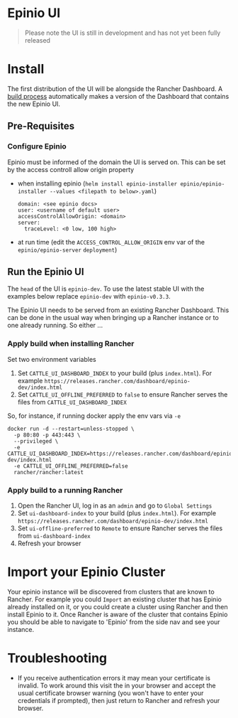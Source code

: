 # Epinio UI

> Please note the UI is still in development and has not yet been fully released

# Install

The first distribution of the UI will be alongside the Rancher Dashboard. A [build process](./docs/developer/build-install.md) automatically makes a version of the Dashboard that contains the new Epinio UI.

## Pre-Requisites

### Configure Epinio
Epinio must be informed of the domain the UI is served on. This can be set by the access controll allow origin property  
* when installing epinio (`helm install epinio-installer epinio/epinio-installer --values <filepath to below>.yaml`)
  ```
  domain: <see epinio docs>
  user: <username of default user>
  accessControlAllowOrigin: <domain>
  server:
    traceLevel: <0 low, 100 high>
  ```
* at run time (edit the `ACCESS_CONTROL_ALLOW_ORIGIN` env var of the `epinio/epinio-server` `deployment`)

## Run the Epinio UI

The `head` of the UI is `epinio-dev`. To use the latest stable UI with the examples below replace `epinio-dev` with `epinio-v0.3.3`.

The Epinio UI needs to be served from an existing Rancher Dashboard. This can be done in the usual way when bringing up a Rancher instance or to one already running. So either ...

### Apply build when installing Rancher
Set two environment variables
1. Set `CATTLE_UI_DASHBOARD_INDEX` to your build (plus `index.html`). For example `https://releases.rancher.com/dashboard/epinio-dev/index.html`
1. Set `CATTLE_UI_OFFLINE_PREFERRED` to `false` to ensure Rancher serves the files from `CATTLE_UI_DASHBOARD_INDEX`

So, for instance, if running docker apply the env vars via `-e`
```
docker run -d --restart=unless-stopped \
  -p 80:80 -p 443:443 \
  --privileged \
  -e CATTLE_UI_DASHBOARD_INDEX=https://releases.rancher.com/dashboard/epinio-dev/index.html
  -e CATTLE_UI_OFFLINE_PREFERRED=false
  rancher/rancher:latest
```

### Apply build to a running Rancher
1. Open the Rancher UI, log in as an `admin` and go to `Global Settings`
1. Set `ui-dashboard-index` to your build (plus `index.html`). For example `https://releases.rancher.com/dashboard/epinio-dev/index.html`
1. Set `ui-offline-preferred` to `Remote` to ensure Rancher serves the files from `ui-dashboard-index`
1. Refresh your browser

# Import your Epinio Cluster

Your epinio instance will be discovered from clusters that are known to Rancher. For example you could `Import` an existing cluster that has Epinio already installed on it, or you could create a cluster using Rancher and then install Epinio to it. Once Rancher is aware of the cluster that contains Epinio you should be able to navigate to 'Epinio' from the side nav and see your instance.

# Troubleshooting
- If you receive authentication errors it may mean your certificate is invalid. To work around this visit the <epinio url> in your browser and accept the usual certificate browser warning (you won't have to enter your credentials if prompted), then just return to Rancher and refresh your browser.


